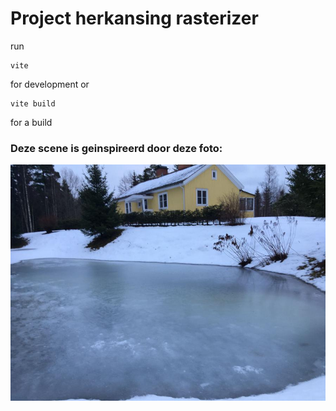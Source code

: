 # Project herkansing rasterizer
run

```
vite
```
for development or

```
vite build
```
for a build

### Deze scene is geinspireerd door deze foto:
 ![Winter scene inspiration](./img/inspiration.jpg)
